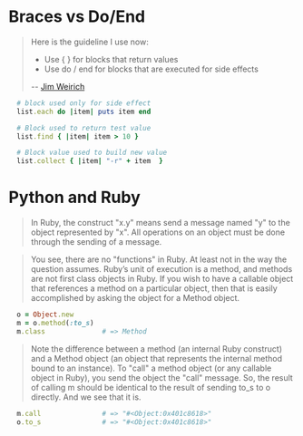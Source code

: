 # Braces vs Do/End

> Here is the guideline I use now:
>  
> * Use { } for blocks that return values
> * Use do / end for blocks that are executed for side effects
>
> -- [Jim Weirich][1]

```ruby
  # block used only for side effect
  list.each do |item| puts item end

  # Block used to return test value
  list.find { |item| item > 10 }

  # Block value used to build new value
  list.collect { |item| "-r" + item  }
```

# Python and Ruby

> In Ruby, the construct "x.y" means send a message named "y" to the object 
> represented by "x". All operations on an object must be done through the 
> sending of a message. 

> You see, there are no "functions" in Ruby. At least not in the way the
> question assumes. Ruby’s unit of execution is a method, and methods are not 
> first class objects in Ruby. If you wish to have a callable object that 
> references a method on a particular object, then that is easily accomplished 
> by asking the object for a Method object. 

```ruby
  o = Object.new
  m = o.method(:to_s)
  m.class              # => Method
 ```
 
> Note the difference between a method (an internal Ruby construct) and a 
> Method object (an object that represents the internal method bound to an 
> instance). To "call" a method object (or any callable object in Ruby), 
> you send the object the "call" message. So, the result of calling m should 
> be identical to the result of sending to_s to o directly. And we see that it is. 

```ruby
  m.call               # => "#<Object:0x401c8618>"
  o.to_s               # => "#<Object:0x401c8618>"
```


[1]: https://web.archive.org/web/20140221124509/http://onestepback.org/index.cgi/Tech/Ruby/BraceVsDoEnd.rdoc
